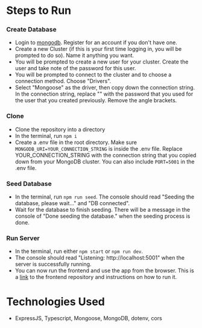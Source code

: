 # Steps to Run
### Create Database
- Login to <a href="https://account.mongodb.com/account/login">mongodb</a>. Register for an account if you don't have one.
- Create a new Cluster (if this is your first time logging in, you will be prompted to do so). Name it anything you want.
- You will be prompted to create a new user for your cluster. Create the user and take note of the password for this user.
- You will be prompted to connect to the cluster and to choose a connection method. Choose "Drivers".
- Select "Mongoose" as the driver, then copy down the connection string. In the connection string, replace "<password>" with the password that you used for the user that you created previously. Remove the angle brackets.

### Clone
- Clone the repository into a directory
- In the terminal, run ```npm i```
- Create a .env file in the root directory. Make sure ```MONGODB_URI=YOUR_CONNECTION_STRING``` is inside the .env file. Replace YOUR_CONNECTION_STRING with the connection string that you copied down from your MongoDB cluster. You can also include ```PORT=5001``` in the .env file.

### Seed Database
- In the terminal, run ```npm run seed```. The console should read "Seeding the database, please wait..." and "DB connected".
- Wait for the database to finish seeding. There will be a message in the console of "Done seeding the database." when the seeding process is done.
  
### Run Server
- In the terminal, run either ```npm start``` or ```npm run dev```.
- The console should read "Listening: http://localhost:5001" when the server is successfully running.
- You can now run the frontend and use the app from the browser. This is a <a href="https://github.com/midorinom/space_blog">link</a> to the frontend repository and instructions on how to run it.

# Technologies Used
- ExpressJS, Typescript, Mongoose, MongoDB, dotenv, cors
